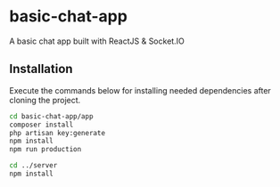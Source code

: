 # basic-chat-app
A basic chat app built with ReactJS &amp; Socket.IO

## Installation

Execute the commands below for installing needed dependencies after cloning the project.

```bash
cd basic-chat-app/app
composer install
php artisan key:generate
npm install
npm run production

cd ../server
npm install
```
